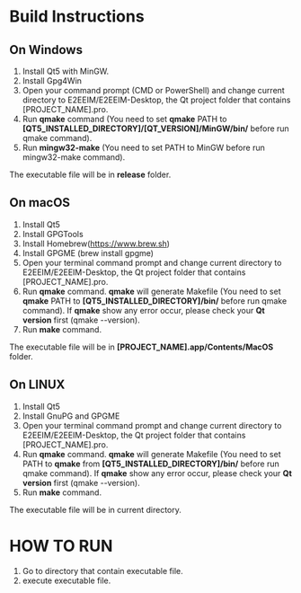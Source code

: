 # Build Instructions #
 ## On Windows ##
  1. Install Qt5 with MinGW.
  2. Install Gpg4Win
  3. Open your command prompt (CMD or PowerShell) and change current directory to E2EEIM/E2EEIM-Desktop, the Qt project folder that contains [PROJECT_NAME].pro.
  4. Run **qmake** command (You need to set **qmake** PATH to **[QT5_INSTALLED_DIRECTORY]/[QT_VERSION]/MinGW/bin/** before run qmake command).
  5. Run **mingw32-make** (You need to set PATH to MinGW before run mingw32-make command).
  
The executable file will be in **release** folder.




## On macOS ##
  1. Install Qt5
  2. Install GPGTools
  3. Install Homebrew(https://www.brew.sh)
  4. Install GPGME (brew install gpgme)
  5. Open your terminal command prompt and change current directory to E2EEIM/E2EEIM-Desktop, the Qt project folder that contains [PROJECT_NAME].pro.
  6. Run **qmake** command. **qmake** will generate Makefile (You need to set **qmake** PATH to **[QT5_INSTALLED_DIRECTORY]/bin/** before run qmake command). If **qmake** show any error occur, please check your **Qt version** first (qmake --version).
  7. Run **make** command.
  
The executable file will be in **[PROJECT_NAME].app/Contents/MacOS** folder.




## On LINUX ##
  1. Install Qt5
  2. Install GnuPG and GPGME
  3. Open your terminal command prompt and change current directory to E2EEIM/E2EEIM-Desktop, the Qt project folder that contains [PROJECT_NAME].pro.
  4. Run **qmake** command. **qmake** will generate Makefile (You need to set PATH to **qmake** from **[QT5_INSTALLED_DIRECTORY]/bin/** before run qmake command). If **qmake** show any error occur, please check your **Qt version**  first (qmake --version).
  5. Run **make** command.
  
The executable file will be in current directory.


# HOW TO RUN #
1. Go to directory that contain executable file.
2. execute executable file.